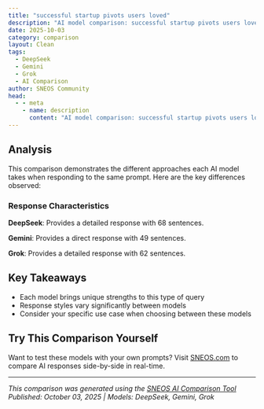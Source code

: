 ```yaml
---
title: "successful startup pivots users loved"
description: "AI model comparison: successful startup pivots users loved..."
date: 2025-10-03
category: comparison
layout: Clean
tags:
  - DeepSeek
  - Gemini
  - Grok
  - AI Comparison
author: SNEOS Community
head:
  - - meta
    - name: description
      content: "AI model comparison: successful startup pivots users loved..."
---
```


<ChatComparison
  title="successful startup pivots users loved"
  prompt="successful startup pivots users loved"
  :responses='{
    "DeepSeek": "Of course. This is a fantastic topic. The most successful pivots are those where a company discovers a core user need they weren\u0027t initially addressing and then refocuses their entire business to serve it *better than anyone else*. The key is that users don\u0027t just *accept* the change; they *embrace* it because it solves a real, often painful, problem for them.\n\nHere are some of the most famous and instructive examples of successful pivots that users genuinely loved.\n\n---\n\n### 1. Slack: From a Failed Game to a Workplace Revolution\n*   **The Original Product:** **Glitch**, a quirky and ambitious MMORPG (massively multiplayer online role-playing game). The game was complex and beautiful but failed to gain a large enough audience.\n*   **The Pivot:** The team realized the internal communication tool they had built to collaborate on *Glitch* was far more valuable and polished than any other tool on the market. They shut down the game and launched that tool as **Slack**.\n*   **Why Users Loved It:**\n    *   **Solved a Universal Pain Point:** Email was clunky for team communication, and existing IRC/Chat clients were not user-friendly or well-integrated.\n    *   **Seamless \u0026 Fun:** Slack was intuitive, searchable, and integrated with other services from day one. It made work communication feel less formal and more productive.\n    *   **Built for Collaboration:** Channels, direct messaging, and file sharing were all designed around how modern teams actually work.\n*   **The Result:** One of the fastest-growing B2B SaaS companies ever, acquired by Salesforce for over $27 billion.\n\n### 2. Instagram: From a Cluttered Check-in App to a Beautiful Photo-Sharing Phenomenon\n*   **The Original Product:** **Burbn**, a complex HTML5 check-in app that allowed users to check in at locations, make plans, and share photos. It was feature-rich but confusing.\n*   **The Pivot:** The founders noticed that among all Burbn\u0027s features, the photo-sharing, commenting, and filtering aspect was the one users engaged with the most. They stripped away everything else and focused exclusively on making mobile photo-sharing fast, simple, and beautiful. **Instagram** was born.\n*   **Why Users Loved It:**\n    *   **Radical Simplicity:** It did one thing (photo sharing) exceptionally well. The iconic filters made everyone feel like a professional photographer.\n    *   **Mobile-First \u0026 Fast:** It was built for the iPhone and leveraged the smartphone camera, which was a relatively new concept at the time.\n    *   **Social Network Focus:** It was a clean, visual feed of your friends\u0027 lives, a refreshing contrast to the text-heavy Facebook.\n*   **The Result:** Gained 1 million users in just two months and was acquired by Facebook for $1 billion.\n\n### 3. YouTube: From a Video Dating Site to the World\u0027s Video Library\n*   **The Original Product:** **\u0022Tune In Hook Up,\u0022** a video dating site where users could create profiles and upload videos of themselves to find a date. The concept flopped.\n*   **The Pivot:** The founders realized the core technology\u2014an easy way for anyone to upload and share a video\u2014was the real innovation. They removed the dating-specific elements and opened the platform up for **anyone to share any video**.\n*   **Why Users Loved It:**\n    *   **Democratized Video Sharing:** Before YouTube, sharing video online was technically difficult. YouTube made it as easy as attaching a file.\n    *   **Solved a Real Need:** It arrived just as digital cameras and camera phones were becoming ubiquitous, giving people a place to put their videos.\n    *   **Became a Cultural Hub:** It quickly evolved from home videos to music videos, tutorials, vlogs, and eventually a new form of celebrity and media.\n*   **The Result:** Became the de facto standard for online video, shaping internet culture and acquired by Google for $1.65 billion.\n\n### 4. Shopify: From an Online Snowboard Shop to an E-Commerce Empire\n*   **The Original Product:** **Snowdevil**, an online store set up by the founders to sell snowboarding equipment.\n*   **The Pivot:** Frustrated with the existing e-commerce tools, they built their own robust and elegant online store software. They realized the software they built for themselves was a better business than selling snowboards. They pivoted to selling the platform, naming it **Shopify**.\n*   **Why Users Loved It:**\n    *   **Empowered Entrepreneurs:** It gave small businesses and individuals the tools to create a professional, functional online store without needing to code.\n    *   **All-in-One Solution:** It handled everything from payments and shipping to inventory management, which were huge pain points for small sellers.\n    *   **User-Centric Design:** It was simply easier and more pleasant to use than its competitors at the time.\n*   **The Result:** Became the backbone of millions of online businesses and a publicly-traded company with a massive market cap.\n\n### 5. Twitter: From a Podcasting Platform to a Microblogging Giant\n*   **The Original Product:** **Odeo**, a platform for finding and subscribing to podcasts.\n*   **The Pivot:** When Apple integrated podcasting directly into iTunes, it made Odeo largely irrelevant. The team, feeling defeated, held a \u0022hackathon\u0022 to brainstorm new ideas. One small internal project was an SMS-based service for sharing short status updates with a small group. This side project, initially called \u0022twttr,\u0022 quickly became the team\u0027s main focus.\n*   **Why Users Loved It:**\n    *   **Radically Simple Concept:** The 140-character limit forced brevity and creativity.\n    *   **Real-Time Information:** It was the first platform to provide a real-time pulse on what was happening *right now*, from personal updates to global events.\n    *   **New Form of Communication:** It created a new, public, and conversational form of communication that felt different from blogging, email, or texting.\n*   **The Result:** Became a global platform for news, communication, and culture, defining the social media landscape for over a decade.\n\n---\n\n### Key Takeaways for a Successful, User-Loved Pivot:\n\n1.  **Listen to Your Users (and Your Data):** In every case, the pivot was driven by observing what users were *actually doing* with the product, not what the founders *wanted* them to do.\n2.  **Find the \u0022Thin Thread of Value\u0022:** Identify the one thing in your current product that provides the most value and double down on it. For Slack, it was the chat tool; for Instagram, it was photo-sharing.\n3.  **Solve a Real, Painful Problem:** The new product didn\u0027t just add a feature; it addressed a fundamental frustration (clunky team chat, difficult video uploads, complex e-commerce).\n4.  **Embrace Radical Focus:** The pivots almost always involved stripping away complexity and doing one thing exceptionally well.\n5.  **Don\u0027t Be Afraid to Abandon Your Original Idea:** This is the hardest part. It requires immense intellectual honesty to admit your initial vision isn\u0027t working and to pivot to the thing that is.",
    "Gemini": "Okay, here are some examples of successful startup pivots that users ultimately loved, along with a little bit of context on why they worked:\n\n**1. Slack (Originally Tiny Speck\u0027s Glitch)**\n\n*   **Original Idea:** A massively multiplayer online role-playing game (MMORPG) called Glitch.\n*   **Pivot:** Internal communication tool used by the Glitch team.\n*   **Why it Worked:**\n    *   **Identified a real need:** The team was struggling to communicate effectively while building Glitch.  They found their internal tool was more valuable than the game itself.\n    *   **Dogfooding:** They were their own first users and understood the pain points and how to solve them.\n    *   **Simplicity and User-Friendliness:** Slack was much easier to use than existing communication tools.\n    *   **Luck and Timing:**  Enterprise social networking was taking off around the time Slack launched.\n    *   **Focus on UX:** Slack put a huge emphasis on user experience and making the tool enjoyable to use (e.g., emojis, integrations).\n\n**2. Instagram (Originally Burbn)**\n\n*   **Original Idea:** A location-based check-in app with photo-sharing features, similar to Foursquare.\n*   **Pivot:**  Focused solely on photo sharing and simplified the experience.\n*   **Why it Worked:**\n    *   **Identified the Core Value:**  Users enjoyed sharing photos on Burbn more than checking in.\n    *   **Eliminated Features:** They ruthlessly cut features that weren\u0027t core to the photo-sharing experience.\n    *   **Mobile-First:** They focused solely on mobile, which was becoming increasingly important.\n    *   **Filters and Community:**  The built-in filters and emphasis on building a visual community were key to its appeal.\n\n**3. Twitter (Originally Odeo)**\n\n*   **Original Idea:** A podcasting platform.\n*   **Pivot:**  Microblogging service, based on an internal project where employees shared status updates via SMS.\n*   **Why it Worked:**\n    *   **External Forces:**  Apple entered the podcasting market with iTunes, making Odeo\u0027s business model unsustainable.\n    *   **Accidental Discovery:**  The founders recognized the potential of the internal SMS status update system.\n    *   **Simplicity:** The 140-character limit (originally based on SMS length) forced users to be concise.\n    *   **Real-Time Updates:** The real-time nature of Twitter filled a need for instant news and information sharing.\n\n**4. Shopify (Originally Snowdevil)**\n\n*   **Original Idea:** An online store for selling snowboards.\n*   **Pivot:**  E-commerce platform that allowed anyone to create their own online store.\n*   **Why it Worked:**\n    *   **Solving Their Own Problem:**  The founders were frustrated with the existing e-commerce platforms when trying to build their snowboard store.\n    *   **Scalability:**  They realized the platform they built could be used by other businesses.\n    *   **Democratization of E-commerce:** Shopify made it much easier for small businesses to sell online.\n    *   **Ecosystem:**  They built a strong ecosystem of apps and partners to expand the platform\u0027s functionality.\n\n**5. Pinterest (Originally Tote)**\n\n*   **Original Idea:** A mobile shopping app that allowed users to save items they wanted to buy.\n*   **Pivot:** A visual discovery platform where users can save and share images of things they find interesting.\n*   **Why it Worked:**\n    *   **Observed User Behavior:** The founders noticed that users were using Tote to save items they found interesting, even if they weren\u0027t planning to buy them.\n    *   **Shift to Curation:** Pinterest shifted from being a shopping app to a curation platform, allowing users to collect and organize their interests.\n    *   **Visual Focus:** The visually driven nature of Pinterest made it highly engaging and shareable.\n\n**Key Takeaways from these Pivots:**\n\n*   **Listen to Your Users:** Pay attention to how users are *actually* using your product, not just how you *intended* them to use it.\n*   **Identify the Core Value:** What is the most valuable thing your product offers?  Focus on that and eliminate distractions.\n*   **Be Willing to Change:** Don\u0027t be afraid to abandon your original idea if it\u0027s not working.\n*   **Solve a Real Problem:** A successful pivot solves a problem that people are actually experiencing.\n*   **Focus on Simplicity:**  A simpler product is often easier to use and more likely to be adopted.\n*   **Timing Matters:** Be aware of market trends and opportunities.\n*   **Don\u0027t be afraid to kill features**: Less is more, especially when trying to find product-market fit.\n*   **Dogfooding**: Being your own customer is a great way to understand the pain points and how to address them.\n\nA \u0022pivot\u0022 is not just a change of direction; it\u0027s a *validated* change of direction based on user feedback, market realities, and a deep understanding of what\u0027s working and what\u0027s not. It is important to note that failure is always a possiblity even with a strong pivot.\n",
    "Grok": "Several startups have executed successful pivots, adapting their business models or products in ways that resonated deeply with users. A pivot often involves a significant shift in strategy, target audience, or product focus, driven by market feedback, emerging trends, or internal challenges. Here are some notable examples of startups that pivoted successfully, earning user love and long-term success:\n\n### 1. Slack (Pivoted from Gaming to Communication)\n   - **Original Idea**: Slack started as a gaming company called Tiny Speck, focused on a multiplayer online game called *Glitch*. The game had a small but dedicated user base.\n   - **Pivot**: When *Glitch* failed to gain enough traction, the team noticed that the internal chat tool they built to communicate during development was more valuable than the game itself. They pivoted to focus on this tool, transforming it into Slack, a workplace communication platform.\n   - **Why Users Loved It**: Slack addressed a real pain point\u2014inefficient workplace communication. Its intuitive interface, integrations with other tools, and playful tone (like custom emojis) made it a hit. Users appreciated how it streamlined team collaboration compared to clunky email threads or outdated messaging systems.\n   - **Outcome**: Slack became a cornerstone of modern workplace tech, with millions of daily active users. It was acquired by Salesforce in 2020 for $27.7 billion.\n\n### 2. Instagram (Pivoted from Location Check-Ins to Photo Sharing)\n   - **Original Idea**: Instagram began as *Burbn*, a location-based check-in app similar to Foursquare, with features for sharing plans and photos.\n   - **Pivot**: Founders Kevin Systrom and Mike Krieger realized users were far more engaged with the photo-sharing feature than the check-in functionality. They stripped down *Burbn* to focus exclusively on photo sharing, filters, and social networking, rebranding it as Instagram.\n   - **Why Users Loved It**: Instagram\u2019s simplicity and focus on visual storytelling resonated with users. The app made photo editing fun and accessible with filters, and its social features encouraged community building. It tapped into the mobile-first trend of the early 2010s.\n   - **Outcome**: Instagram exploded in popularity, reaching 1 million users within two months of its pivot. It was acquired by Facebook (now Meta) in 2012 for $1 billion and now boasts over 2 billion monthly active users.\n\n### 3. Twitter (Pivoted from Podcasting to Microblogging)\n   - **Original Idea**: Twitter originated from a company called Odeo, which was a podcasting platform aimed at helping users create and share podcasts.\n   - **Pivot**: As Apple integrated podcasting into iTunes, Odeo struggled to compete. During a brainstorming session, team member Jack Dorsey proposed a side project: a platform for short status updates, initially called \u0022twttr.\u0022 The idea evolved into a microblogging service for real-time communication.\n   - **Why Users Loved It**: Twitter\u2019s simplicity and 140-character limit (later expanded to 280) gave users a unique way to share thoughts, news, and memes instantly. It became a cultural phenomenon, empowering real-time conversations during events like political debates or breaking news.\n   - **Outcome**: Twitter grew into a global platform with hundreds of millions of users. Despite challenges, it remains a key player in social media (rebranded as X in 2023).\n\n### 4. Shopify (Pivoted from Snowboard Store to E-Commerce Platform)\n   - **Original Idea**: Shopify\u2019s founders initially set out to build an online store to sell snowboards in 2004, using existing e-commerce tools.\n   - **Pivot**: Frustrated by the limitations of available platforms, they decided to build their own e-commerce software from scratch. Realizing other businesses faced similar struggles, they pivoted to offer Shopify as a platform for anyone to create online stores.\n   - **Why Users Loved It**: Shopify made e-commerce accessible to non-technical users with easy-to-use templates, payment integrations, and scalability. Small businesses and entrepreneurs loved how it empowered them to compete with larger players without needing coding skills.\n   - **Outcome**: Shopify became one of the leading e-commerce platforms, powering millions of stores worldwide. As of 2023, it has a market cap of over $100 billion.\n\n### 5. Pinterest (Pivoted from Mobile Shopping to Visual Discovery)\n   - **Original Idea**: Pinterest started as *Tote*, a mobile shopping app that allowed users to browse and save products from retailers for later purchase.\n   - **Pivot**: Users weren\u2019t buying through *Tote* as expected, but they loved saving and organizing images of products they liked. The team pivoted to focus on this behavior, reimagining the app as Pinterest\u2014a visual \u0022pinboard\u0022 for inspiration and ideas across topics like fashion, home decor, and recipes.\n   - **Why Users Loved It**: Pinterest tapped into the human desire to collect and visualize aspirations. Its clean, image-focused design made it addictive for discovering ideas, while its social sharing features built a community. Users appreciated it as a break from text-heavy platforms.\n   - **Outcome**: Pinterest grew to over 450 million monthly active users by 2023, becoming a go-to platform for inspiration and a valuable tool for marketers.\n\n### 6. Groupon (Pivoted from Social Activism to Daily Deals)\n   - **Original Idea**: Groupon began as *The Point*, a platform for collective action where users could band together to solve social issues or fund causes.\n   - **Pivot**: When *The Point* struggled to gain traction, founder Andrew Mason shifted focus to a side feature: group buying for discounts. They rebranded as Groupon, offering daily deals on local services and products with a tipping-point model (deals activated only if enough people participated).\n   - **Why Users Loved It**: Groupon offered incredible value through steep discounts on restaurants, spas, and experiences, making it a win for budget-conscious consumers. The gamified \u0022group buying\u0022 model created urgency and excitement.\n   - **Outcome**: Groupon became a pioneer in the daily deals space, peaking with a $12.8 billion IPO in 2011. While facing challenges later, it still serves millions of users globally.\n\n### Key Takeaways from These Pivots\n- **Listen to Users**: Many of these pivots (Instagram, Pinterest, Slack) came from observing how users interacted with specific features and doubling down on what they loved.\n- **Solve Real Pain Points**: Successful pivots often addressed unmet needs or frustrations (Shopify, Slack) with simpler, more effective solutions.\n- **Timing and Trends**: Pivots like Twitter and Instagram capitalized on emerging technologies (mobile apps, social media) and cultural shifts (visual content, real-time communication).\n- **Iterate Fearlessly**: Founders weren\u2019t afraid to abandon their original vision when it wasn\u2019t working, showing adaptability and resilience.\n\nThese stories highlight that a pivot, when executed with user needs in mind and a willingness to evolve, can transform a struggling idea into a beloved and enduring product. If you\u2019re curious about a specific startup or industry pivot, let me know, and I can dive deeper!"
  }'
  published-date="20:34"
/>

## Analysis

This comparison demonstrates the different approaches each AI model takes when responding to the same prompt. Here are the key differences observed:

### Response Characteristics

**DeepSeek**: Provides a detailed response with 68 sentences. 

**Gemini**: Provides a direct response with 49 sentences. 

**Grok**: Provides a detailed response with 62 sentences. 

## Key Takeaways

- Each model brings unique strengths to this type of query
- Response styles vary significantly between models
- Consider your specific use case when choosing between these models

## Try This Comparison Yourself

Want to test these models with your own prompts? Visit [SNEOS.com](https://sneos.com) to compare AI responses side-by-side in real-time.

---

*This comparison was generated using the [SNEOS AI Comparison Tool](https://sneos.com)*
*Published: October 03, 2025 | Models: DeepSeek, Gemini, Grok*
